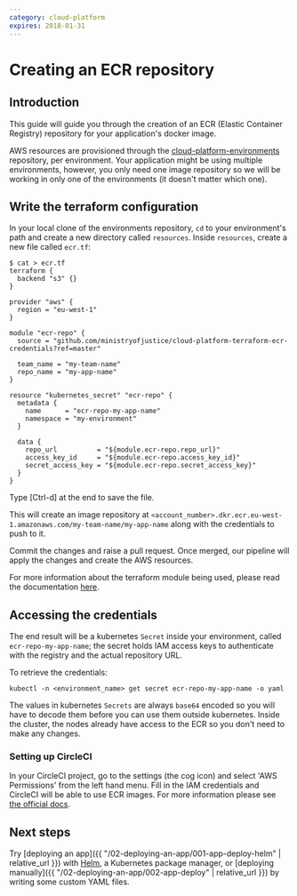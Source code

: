 ```yaml
---
category: cloud-platform
expires: 2018-01-31
---
```

# Creating an ECR repository

## Introduction

This guide will guide you through the creation of an ECR (Elastic Container Registry) repository for your application's docker image.

AWS resources are provisioned through the [cloud-platform-environments](https://github.com/ministryofjustice/cloud-platform-environments/) repository, per environment. Your application might be using multiple environments, however, you only need one image repository so we will be working in only one of the environments (it doesn't matter which one).

## Write the terraform configuration
In your local clone of the environments repository, `cd` to your environment's path and create a new directory called `resources`. Inside `resources`, create a new file called `ecr.tf`:

```
$ cat > ecr.tf
terraform {
  backend "s3" {}
}

provider "aws" {
  region = "eu-west-1"
}

module "ecr-repo" {
  source = "github.com/ministryofjustice/cloud-platform-terraform-ecr-credentials?ref=master"

  team_name = "my-team-name"
  repo_name = "my-app-name"
}

resource "kubernetes_secret" "ecr-repo" {
  metadata {
    name      = "ecr-repo-my-app-name"
    namespace = "my-environment"
  }

  data {
    repo_url          = "${module.ecr-repo.repo_url}"
    access_key_id     = "${module.ecr-repo.access_key_id}"
    secret_access_key = "${module.ecr-repo.secret_access_key}"
  }
}
```
Type [Ctrl-d] at the end to save the file.

This will create an image repository at `<account_number>.dkr.ecr.eu-west-1.amazonaws.com/my-team-name/my-app-name` along with the credentials to push to it.

Commit the changes and raise a pull request. Once merged, our pipeline will apply the changes and create the AWS resources.

For more information about the terraform module being used, please read the documentation [here](https://github.com/ministryofjustice/cloud-platform-terraform-ecr-credentials).

## Accessing the credentials

The end result will be a kubernetes `Secret` inside your environment, called `ecr-repo-my-app-name`; the secret holds IAM access keys to authenticate with the registry and the actual repository URL.

To retrieve the credentials:
```
kubectl -n <environment_name> get secret ecr-repo-my-app-name -o yaml
```

The values in kubernetes `Secrets` are always `base64` encoded so you will have to decode them before you can use them outside kubernetes. Inside the cluster, the nodes already have access to the ECR so you don't need to make any changes.

### Setting up CircleCI
In your CircleCI project, go to the settings (the cog icon) and select 'AWS Permissions' from the left hand menu. Fill in the IAM credentials and CircleCI will be able to use ECR images. For more information please see [the official docs](https://circleci.com/docs/2.0/private-images/).


## Next steps

Try [deploying an app]({{ "/02-deploying-an-app/001-app-deploy-helm" | relative_url }}) with [Helm](https://helm.sh/), a Kubernetes package manager, or [deploying manually]({{ "/02-deploying-an-app/002-app-deploy" | relative_url }}) by writing some custom YAML files.
